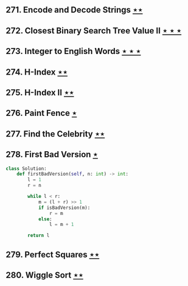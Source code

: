 ## 271. Encode and Decode Strings [$\star\star$](https://leetcode.com/problems/encode-and-decode-strings)

## 272. Closest Binary Search Tree Value II [$\star\star\star$](https://leetcode.com/problems/closest-binary-search-tree-value-ii)

## 273. Integer to English Words [$\star\star\star$](https://leetcode.com/problems/integer-to-english-words)

## 274. H-Index [$\star\star$](https://leetcode.com/problems/h-index)

## 275. H-Index II [$\star\star$](https://leetcode.com/problems/h-index-ii)

## 276. Paint Fence [$\star$](https://leetcode.com/problems/paint-fence)

## 277. Find the Celebrity [$\star\star$](https://leetcode.com/problems/find-the-celebrity)

## 278. First Bad Version [$\star$](https://leetcode.com/problems/first-bad-version)

```python
class Solution:
    def firstBadVersion(self, n: int) -> int:
        l = 1
        r = n

        while l < r:
            m = (l + r) >> 1
            if isBadVersion(m):
                r = m
            else:
                l = m + 1

        return l
```

## 279. Perfect Squares [$\star\star$](https://leetcode.com/problems/perfect-squares)

## 280. Wiggle Sort [$\star\star$](https://leetcode.com/problems/wiggle-sort)
